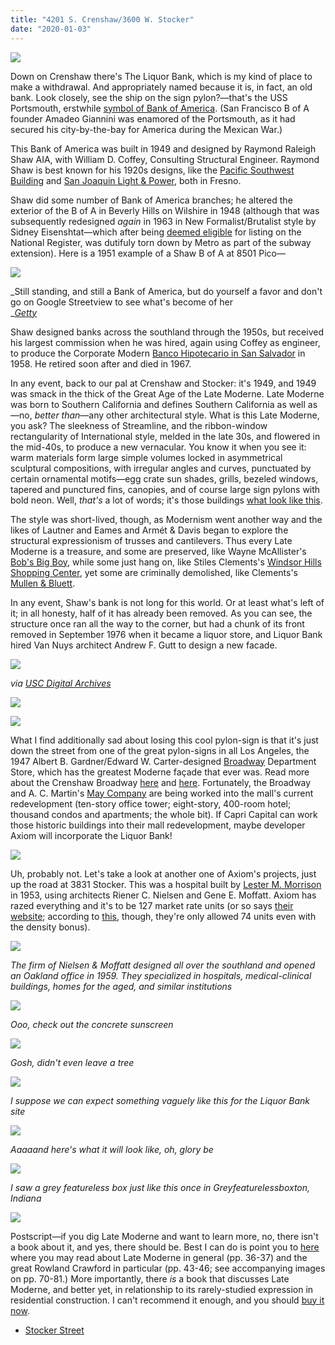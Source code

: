 ```yaml
---
title: "4201 S. Crenshaw/3600 W. Stocker"
date: "2020-01-03"
---
```


![](/images/d8c2d-48940023408_e126948491_o.jpg)

Down on Crenshaw there's The Liquor Bank, which is my kind of place to make a withdrawal. And appropriately named because it is, in fact, an old bank. Look closely, see the ship on the sign pylon?—that's the USS Portsmouth, erstwhile [symbol of Bank of America](https://www.flickr.com/photos/maulleigh/3234214224). (San Francisco B of A founder Amadeo Giannini was enamored of the Portsmouth, as it had secured his city-by-the-bay for America during the Mexican War.)

This Bank of America was built in 1949 and designed by Raymond Raleigh Shaw AIA, with William D. Coffey, Consulting Structural Engineer. Raymond Shaw is best known for his 1920s designs, like the [Pacific Southwest Building](http://www.pacificsouthwestbuilding.com/history/) and [San Joaquin Light & Power](https://en.wikipedia.org/wiki/San_Joaquin_Light_and_Power_Corporation_Building), both in Fresno.

Shaw did some number of Bank of America branches; he altered the exterior of the B of A in Beverly Hills on Wilshire in 1948 (although that was subsequently redesigned _again_ in 1963 in New Formalist/Brutalist style by Sidney Eisenshtat—which after being [deemed eligible](https://media.metro.net/projects_studies/westside//images/ple_habs.pdf) for listing on the National Register, was dutifuly torn down by Metro as part of the subway extension). Here is a 1951 example of a Shaw B of A at 8501 Pico—

![](/images/Screen-Shot-2019-11-25-at-1.20.00-PM-1024x731.jpg)

_Still standing, and still a Bank of America, but do yourself a favor and don't go on Google Streetview to see what's become of her  
_[_Getty_](https://rosettaapp.getty.edu/delivery/DeliveryManagerServlet?dps_pid=IE163780)

Shaw designed banks across the southland through the 1950s, but received his largest commission when he was hired, again using Coffey as engineer, to produce the Corporate Modern [Banco Hipotecario in San Salvador](https://i.pinimg.com/originals/28/1e/de/281ede0bfd23996abdec6272782180f5.jpg) in 1958. He retired soon after and died in 1967.

In any event, back to our pal at Crenshaw and Stocker: it's 1949, and 1949 was smack in the thick of the Great Age of the Late Moderne. Late Moderne was born to Southern California and defines Southern California as well as—no, _better than_—any other architectural style. What is this Late Moderne, you ask? The sleekness of Streamline, and the ribbon-window rectangularity of International style, melded in the late 30s, and flowered in the mid-40s, to produce a new vernacular. You know it when you see it: warm materials form large simple volumes locked in asymmetrical sculptural compositions, with irregular angles and curves, punctuated by certain ornamental motifs—egg crate sun shades, grills, bezeled windows, tapered and punctured fins, canopies, and of course large sign pylons with bold neon. Well, _that's_ a lot of words; it's those buildings [what look like this](https://live.staticflickr.com/65535/49125253593_b3dd56a3a9_o.jpg).

The style was short-lived, though, as Modernism went another way and the likes of Lautner and Eames and Armét & Davis began to explore the structural expressionism of trusses and cantilevers. Thus every Late Moderne is a treasure, and some are preserved, like Wayne McAllister's [Bob's Big Boy](https://www.eichlernetwork.com/article/dine-its-59?page=0,1), while some just hang on, like Stiles Clements's [Windsor Hills Shopping Center](http://www.you-are-here.com/building/storage.html), yet some are criminally demolished, like Clements's [Mullen & Bluett](https://miraclemilela.com/the-miracle-mile/historical-photos/mullen-bluett/).

In any event, Shaw's bank is not long for this world. Or at least what's left of it; in all honesty, half of it has already been removed. As you can see, the structure once ran all the way to the corner, but had a chunk of its front removed in September 1976 when it became a liquor store, and Liquor Bank hired Van Nuys architect Andrew F. Gutt to design a new facade.

![](/images/Screen-Shot-2020-01-02-at-1.49.12-PM-983x1024.jpg)

_via_ [_USC Digital Archives_](http://digitallibrary.usc.edu/cdm/singleitem/collection/p15799coll170/id/21761/rec/1)

![](/images/Screen-Shot-2020-01-02-at-1.38.58-PM-1024x695.jpg)

![](/images/Screen-Shot-2019-11-24-at-9.09.30-PM-1024x455.jpg)

What I find additionally sad about losing this cool pylon-sign is that it's just down the street from one of the great pylon-signs in all Los Angeles, the 1947 Albert B. Gardner/Edward W. Carter-designed [Broadway](https://flic.kr/p/7X9mQr) Department Store, which has the greatest Moderne façade that ever was. Read more about the Crenshaw Broadway [here](http://mall-hall-of-fame.blogspot.com/search/label/Broadway-Crenshaw%20Center) and [here](https://pleasantfamilyshopping.blogspot.com/2012/02/shopping-in-los-angeles-1950s.html). Fortunately, the Broadway and A. C. Martin's [May Company](https://www.flickr.com/photos/65359853@N00/4562161785/) are being worked into the mall's current redevelopment (ten-story office tower; eight-story, 400-room hotel; thousand condos and apartments; the whole bit). If Capri Capital can work those historic buildings into their mall redevelopment, maybe developer Axiom will incorporate the Liquor Bank!

![](/images/518ac-screen-shot-2020-01-02-at-2.15.49-pm.jpg)

Uh, probably not. Let's take a look at another one of Axiom's projects, just up the road at 3831 Stocker. This was a hospital built by [Lester M. Morrison](https://www.latimes.com/archives/la-xpm-1991-05-28-mn-2586-story.html) in 1953, using architects Riener C. Nielsen and Gene E. Moffatt. Axiom has razed everything and it's to be 127 market rate units (or so says [their website](https://www.axiomrei.com/residential); according to [this](https://planning.lacity.org/StaffRpt/InitialRpts/CPC-2015-779-CU-SPR.PDF), though, they're only allowed 74 units even with the density bonus).

![](/images/8de76-screen-shot-2020-01-02-at-7.00.23-pm.jpg)

_The firm of Nielsen & Moffatt designed all over the southland and opened an Oakland office in 1959. They specialized in hospitals, medical-clinical buildings, homes for the aged, and similar institutions_

![](/images/Screen-Shot-2020-01-02-at-4.13.17-PM-1024x619.jpg)

_Ooo, check out the concrete sunscreen_

![](/images/Screen-Shot-2020-01-02-at-7.43.15-PM-1024x664.jpg)

_Gosh, didn't even leave a tree_

![](/images/Screen-Shot-2020-01-02-at-7.14.51-PM-1024x455.jpg)

_I suppose we can expect something vaguely like this for the Liquor Bank site_

![](/images/screen-shot-2022-01-10-at-4.15.15-pm.jpg)

_Aaaaand here's what it will look like, oh, glory be_

![](/images/screen-shot-2022-01-10-at-4.15.29-pm.jpg)

_I saw a grey featureless box just like this once in Greyfeaturelessboxton, Indiana_

![](/images/screen-shot-2022-01-10-at-4.15.56-pm.jpg)

Postscript—if you dig Late Moderne and want to learn more, no, there isn't a book about it, and yes, there should be. Best I can do is point you to [here](https://planning.lacity.org/StaffRpt/CHC/2018/7-19-2018/Item%2009%20CHC-2018-3867-HCM%20(Times%20Mirror%20Square).pdf) where you may read about Late Moderne in general (pp. 36-37) and the great Rowland Crawford in particular (pp. 43-46; see accompanying images on pp. 70-81.) More importantly, there _is_ a book that discusses Late Moderne, and better yet, in relationship to its rarely-studied expression in residential construction. I can't recommend it enough, and you should [buy it now](https://pshistoricalsociety.org/collections/shop/products/the-design-of-herbert-w-burns).

- [Stocker Street](https://www.google.com/maps/search/?api=1&query=34.008188,-118.335294)
